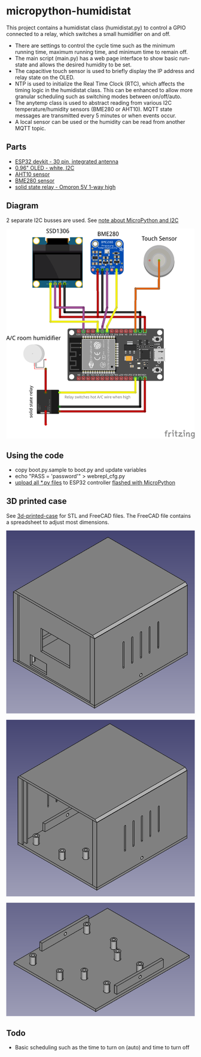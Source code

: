 # micropython-humidistat

This project contains a humidistat class (humidistat.py) to control a GPIO connected to a relay, which switches a small humidifier on and off.

- There are settings to control the cycle time such as the minimum running time, maximum running time, and minimum time to remain off.
- The main script (main.py) has a web page interface to show basic run-state and allows the desired humidity to be set.
- The capacitive touch sensor is used to briefly display the IP address and relay state on the OLED.
- NTP is used to initialize the Real Time Clock (RTC), which affects the timing logic in the humidistat class.  This can be enhanced to allow more granular scheduling such as switching modes between on/off/auto.
- The anytemp class is used to abstract reading from various I2C temperature/humidity sensors (BME280 or AHT10).  MQTT state messages are transmitted every 5 minutes or when events occur.
- A local sensor can be used or the humidity can be read from another MQTT topic. 

## Parts

- [ESP32 devkit - 30 pin, integrated antenna](https://www.aliexpress.com/item/1005001267643044.html)
- [0.96" OLED - white, I2C](https://www.aliexpress.com/item/32896971385.html)
- [AHT10 sensor](https://www.aliexpress.com/item/4000125110813.html)
- [BME280 sensor](https://www.aliexpress.com/item/4001098967210.html)
- [solid state relay - Omoron 5V 1-way high](https://www.aliexpress.com/item/32736680428.html)

## Diagram

2 separate I2C busses are used.  See [note about MicroPython and I2C](https://msgarbossa.github.io/documentation/MicroPython/libraries.html#note-about-micropython-and-i2c)

![wiring diagram](./img/esp32_micropython_temp_relay.png)

## Using the code

- copy boot.py.sample to boot.py and update variables
- echo "PASS = 'password'" > webrepl_cfg.py
- [upload all *.py files](https://msgarbossa.github.io/documentation/MicroPython/ampy.html) to ESP32 controller [flashed with MicroPython](https://msgarbossa.github.io/documentation/MicroPython/flash_firmware.html)

## 3D printed case

See [3d-printed-case](./3d-printed-case) for STL and FreeCAD files.  The FreeCAD file contains a spreadsheet to adjust most dimensions.

![full](./img/humidistat_full.png)

![minus front](./img/humidistat_minus_front.png)

![base](./img/humidistat_base.png)

## Todo

- Basic scheduling such as the time to turn on (auto) and time to turn off
